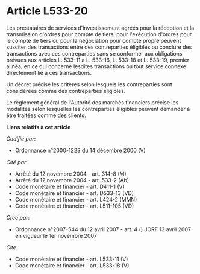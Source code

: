 # Article L533-20

Les prestataires de services d'investissement agréés pour la réception et la transmission d'ordres pour compte de tiers, pour
l'exécution d'ordres pour le compte de tiers ou pour la négociation pour compte propre peuvent susciter des transactions
entre des contreparties éligibles ou conclure des transactions avec ces contreparties sans se conformer aux obligations
prévues aux articles L. 533-11 à L. 533-16, L. 533-18 et L. 533-19, premier alinéa, en ce qui concerne lesdites transactions
ou tout service connexe directement lié à ces transactions. 

Un décret précise les critères selon lesquels les contreparties sont considérées comme des contreparties éligibles. 

Le règlement général de l'Autorité des marchés financiers précise les modalités selon lesquelles les contreparties éligibles
peuvent demander à être traitées comme des clients.

**Liens relatifs à cet article**

_Codifié par_:

  - Ordonnance n°2000-1223 du 14 décembre 2000 (V)

_Cité par_:

  - Arrêté du 12 novembre 2004 - art. 314-8 (M)
  - Arrêté du 12 novembre 2004 - art. 533-2 (Ab)
  - Code monétaire et financier - art. D411-1 (V)
  - Code monétaire et financier - art. D533-13 (VD)
  - Code monétaire et financier - art. L424-2 (MMN)
  - Code monétaire et financier - art. L511-105 (VD)

_Créé par_:

  - Ordonnance n°2007-544 du 12 avril 2007 - art. 4 () JORF 13 avril 2007 en vigueur le 1er novembre 2007

_Cite_:

  - Code monétaire et financier - art. L533-11 (V)
  - Code monétaire et financier - art. L533-18 (V)
